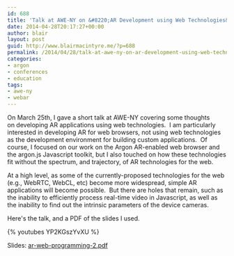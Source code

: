```yaml
---
id: 688
title: 'Talk at AWE-NY on &#8220;AR Development using Web Technologies&#8221;'
date: 2014-04-28T20:17:27+00:00
author: blair
layout: post
guid: http://www.blairmacintyre.me/?p=688
permalink: /2014/04/28/talk-at-awe-ny-on-ar-development-using-web-technologies/
categories:
- argon
- conferences
- education
tags:
- awe-ny
- webar
---
```


On March 25th, I gave a short talk at AWE-NY covering some thoughts on developing AR applications using web technologies.  I am particularly interested in developing AR for web browsers, not using web technologies as the development environment for building custom applications.  Of course, I focused on our work on the Argon AR-enabled web browser and the argon.js Javascript toolkit, but I also touched on how these technologies fit without the spectrum, and trajectory, of AR technologies for the web.

At a high level, as some of the currently-proposed technologies for the web (e.g., WebRTC, WebCL, etc) become more widespread, simple AR applications will become possible.  But there are holes that remain, such as the inability to efficiently process real-time video in Javascript, as well as the inability to find out the intrinsic parameters of the device cameras.

Here's the talk, and a PDF of the slides I used.

{% youtubes YP2KGszYvXU %}

Slides: [ar-web-programming-2.pdf](http://www.blairmacintyre.me/assets/uploads/2014/04/ar-web-programming-2.pdf)


